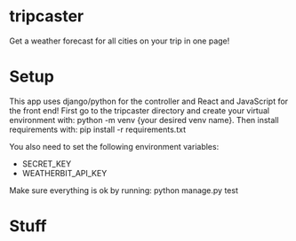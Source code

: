 # tripcaster
Get a weather forecast for all cities on your trip in one page!

# Setup

This app uses django/python for the controller and React and JavaScript for the front end!
First go to the tripcaster directory and create your virtual environment with: python -m venv {your desired venv name}.
Then install requirements with: pip install -r requirements.txt 

You also need to set the following environment variables:
- SECRET_KEY
- WEATHERBIT_API_KEY

Make sure everything is ok by running: python manage.py test

# Stuff

